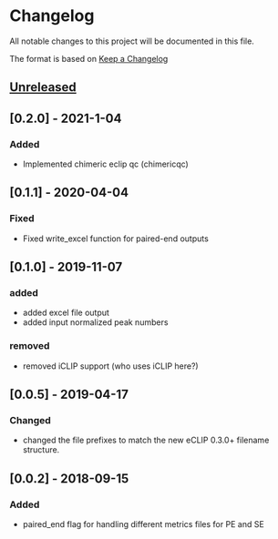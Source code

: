 # Changelog
All notable changes to this project will be documented in this file.

The format is based on [Keep a Changelog](http://keepachangelog.com/en/1.0.0/)

## [Unreleased]

## [0.2.0] - 2021-1-04
### Added
- Implemented chimeric eclip qc (chimericqc)

## [0.1.1] - 2020-04-04
### Fixed
- Fixed write_excel function for paired-end outputs

## [0.1.0] - 2019-11-07
### added
- added excel file output
- added input normalized peak numbers

### removed
- removed iCLIP support (who uses iCLIP here?)

## [0.0.5] - 2019-04-17
### Changed
- changed the file prefixes to match the new eCLIP 0.3.0+ filename structure.

## [0.0.2] - 2018-09-15

### Added
- paired_end flag for handling different metrics files for PE and SE

[Unreleased]: https://github.com/byee4/QC...HEAD

